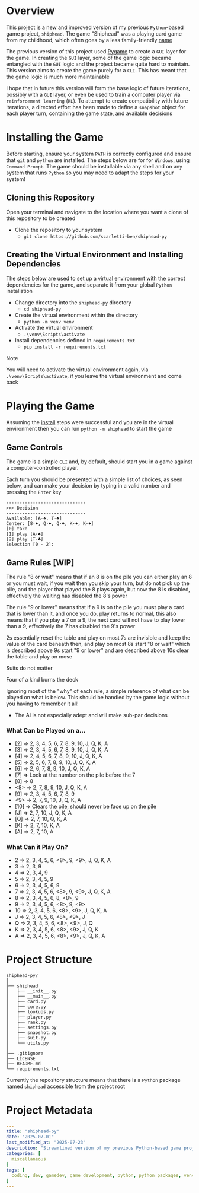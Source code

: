 # Overview
This project is a new and improved version of my previous `Python`-based game project, `shiphead`. The game "Shiphead" was a playing card game from my childhood, which often goes by a less family-friendly [name](https://en.wikipedia.org/wiki/Shithead_(card_game))

The previous version of this project used [Pygame](https://www.pygame.org/wiki/about) to create a `GUI` layer for the game. In creating the `GUI` layer, some of the game logic became entangled with the `GUI` logic and the project became quite hard to maintain. This version aims to create the game purely for a `CLI`. This has meant that the game logic is much more maintainable

I hope that in future this version will form the base logic of future iterations, possibly with a `GUI` layer, or even be used to train a computer player via `reinforcement learning` (`RL`). To attempt to create compatibility with future iterations, a directed effort has been made to define a `snapshot` object for each player turn, containing the game state, and available decisions

# Installing the Game
Before starting, ensure your system `PATH` is correctly configured and ensure that `git` and `python` are installed. The steps below are for for `Windows`, using `Command Prompt`. The game should be installable via any shell and on any system that runs `Python` so you may need to adapt the steps for your system!

## Cloning this Repository
Open your terminal and navigate to the location where you want a clone of this repository to be created
- Clone the repository to your system
    - `git clone https://github.com/scarletti-ben/shiphead-py`

## Creating the Virtual Environment and Installing Dependencies
The steps below are used to set up a virtual environment with the correct dependencies for the game, and separate it from your global `Python` installation
- Change directory into the `shiphead-py` directory
    - `cd shiphead-py`
- Create the virtual environment within the directory
    - `python -m venv venv`
- Activate the virtual environment
    -  `.\venv\Scripts\activate`
- Install dependencies defined in `requirements.txt`
    - `pip install -r requirements.txt`

> [!NOTE]
> You will need to activate the virtual environment again, via `.\venv\Scripts\activate`, if you leave the virtual environment and come back

# Playing the Game
Assuming the [install](#installing-the-game) steps were successful and you are in the virtual environment then you can run `python -m shiphead` to start the game

## Game Controls
The game is a simple `CLI` and, by default, should start you in a game against a computer-controlled player. 

Each turn you should be presented with a simple list of choices, as seen below, and can make your decision by typing in a valid number and pressing the `Enter` key
```text
------------------------------
>>> Decision
------------------------------
Available: [A·♠, T·♣]
Center: [8·♠, Q·♠, Q·♣, K·♦, K·♠]
[0] take
[1] play [A·♠]
[2] play [T·♣]
Selection [0 - 2]:
```

## Game Rules [WIP]

The rule "8 or wait" means that if an 8 is on the pile you can either play an 8 or you must wait, if you wait then you skip your turn, but do not pick up the pile, and the player that played the 8 plays again, but now the 8 is disabled, effectively the waiting has disabled the 8's power

The rule "9 or lower" means that if a 9 is on the pile you must play a card that is lower than it, and once you do, play returns to normal, this also means that if you play a 7 on a 9, the next card will not have to play lower than a 9, effectively the 7 has disabled the 9's power

2s essentially reset the table and play on most
7s are invisible and keep the value of the card beneath then, and play on most
8s start "8 or wait" which is described above
9s start "9 or lower" and are described above
10s clear the table and play on mose

Suits do not matter

Four of a kind burns the deck


Ignoring most of the "why" of each rule, a simple reference of what can be played on what is below. This should be handled by the game logic without you having to remember it all!

- The AI is not especially adept and will make sub-par decisions

### What Can be Played on a...
-  [2]  => 2, 3, 4, 5, 6, 7, 8, 9, 10, J, Q, K, A
-  [3]  => 2, 3, 4, 5, 6, 7, 8, 9, 10, J, Q, K, A
-  [4]  => 2, 4, 5, 6, 7, 8, 9, 10, J, Q, K, A
-  [5]  => 2, 5, 6, 7, 8, 9, 10, J, Q, K, A
-  [6]  => 2, 6, 7, 8, 9, 10, J, Q, K, A
-  [7]  => Look at the number on the pile before the 7
-  [8]  => 8
-  <8>  => 2, 7, 8, 9, 10, J, Q, K, A
-  [9]  => 2, 3, 4, 5, 6, 7, 8, 9
-  <9>  => 2, 7, 9, 10, J, Q, K, A
- [10]  => Clears the pile, should never be face up on the pile
-  [J]  => 2, 7, 10, J, Q, K, A
-  [Q]  => 2, 7, 10, Q, K, A
-  [K]  => 2, 7, 10, K, A
-  [A]  => 2, 7, 10, A

### What Can it Play On?
-  2  => 2, 3, 4, 5, 6, <8>, 9, <9>, J, Q, K, A
-  3  => 2, 3, 9
-  4  => 2, 3, 4, 9
-  5  => 2, 3, 4, 5, 9
-  6  => 2, 3, 4, 5, 6, 9
-  7  => 2, 3, 4, 5, 6, <8>, 9, <9>, J, Q, K, A
-  8  => 2, 3, 4, 5, 6, 8, <8>, 9
-  9  => 2, 3, 4, 5, 6, <8>, 9, <9>
- 10  => 2, 3, 4, 5, 6, <8>, <9>, J, Q, K, A
-  J  => 2, 3, 4, 5, 6, <8>, <9>, J
-  Q  => 2, 3, 4, 5, 6, <8>, <9>, J, Q
-  K  => 2, 3, 4, 5, 6, <8>, <9>, J, Q, K
-  A  => 2, 3, 4, 5, 6, <8>, <9>, J, Q, K, A

# Project Structure

```text
shiphead-py/
│
├── shiphead
│   ├── __init__.py
│   ├── __main__.py
│   ├── card.py
│   ├── core.py
│   ├── lookups.py
│   ├── player.py
│   ├── rank.py
│   ├── settings.py
│   ├── snapshot.py
│   ├── suit.py
│   └── utils.py
│
├── .gitignore
├── LICENSE
├── README.md
└── requirements.txt
```

Currently the repository structure means that there is a `Python` package named `shiphead` accessible from the project root

# Project Metadata
```yaml
---
title: "shiphead-py"
date: "2025-07-01"
last_modified_at: "2025-07-23"
description: "Streamlined version of my previous Python-based game project, shiphead. The game "Shiphead" was a playing card game from my childhood"
categories: [
  miscellaneous
]
tags: [
  coding, dev, gamedev, game development, python, python packages, venv, virtual environment, cli, command line interface, terminal, command prompt, gaming, card game, playing cards, shiphead
]
---
```